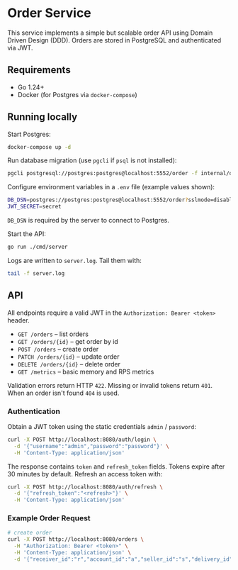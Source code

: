 # Order Service

This service implements a simple but scalable order API using Domain Driven Design (DDD). Orders are stored in PostgreSQL and authenticated via JWT.

## Requirements

- Go 1.24+
- Docker (for Postgres via `docker-compose`)

## Running locally

Start Postgres:

```bash
docker-compose up -d
```

Run database migration (use `pgcli` if `psql` is not installed):

```bash
pgcli postgresql://postgres:postgres@localhost:5552/order -f internal/order/migrations/001_create_orders.sql
```

Configure environment variables in a `.env` file (example values shown):

```bash
DB_DSN=postgres://postgres:postgres@localhost:5552/order?sslmode=disable
JWT_SECRET=secret
```
`DB_DSN` is required by the server to connect to Postgres.

Start the API:

```bash
go run ./cmd/server
```

Logs are written to `server.log`. Tail them with:

```bash
tail -f server.log
```

## API

All endpoints require a valid JWT in the `Authorization: Bearer <token>` header.

- `GET /orders` – list orders
- `GET /orders/{id}` – get order by id
- `POST /orders` – create order
- `PATCH /orders/{id}` – update order
- `DELETE /orders/{id}` – delete order
- `GET /metrics` – basic memory and RPS metrics

Validation errors return HTTP `422`. Missing or invalid tokens return `401`. When an order isn't found `404` is used.

### Authentication

Obtain a JWT token using the static credentials `admin` / `password`:

```bash
curl -X POST http://localhost:8080/auth/login \
  -d '{"username":"admin","password":"password"}' \
  -H 'Content-Type: application/json'
```

The response contains `token` and `refresh_token` fields. Tokens expire after 30 minutes by default. Refresh an access token with:

```bash
curl -X POST http://localhost:8080/auth/refresh \
  -d '{"refresh_token":"<refresh>"}' \
  -H 'Content-Type: application/json'
```

### Example Order Request

```bash
# create order
curl -X POST http://localhost:8080/orders \
  -H "Authorization: Bearer <token>" \
  -H 'Content-Type: application/json' \
  -d '{"receiver_id":"r","account_id":"a","seller_id":"s","delivery_id":"d","basket_id":"b"}'
```
